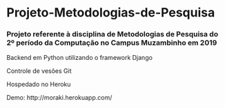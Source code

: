 # Projeto-Metodologias-de-Pesquisa
<h3>Projeto referente à disciplina de Metodologias de Pesquisa do 2º período da Computação no Campus Muzambinho em 2019</h3>
<p>Backend em Python utilizando o framework Django</p>
<p>Controle de vesões Git</p>
<p>Hospedado no Heroku</p>
<p>Demo: http://moraki.herokuapp.com/</p>
